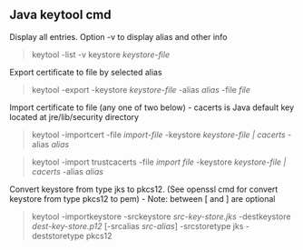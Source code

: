 ## Java keytool cmd

Display all entries. Option -v to display alias and other info
>keytool -list -v keystore _keystore-file_

Export certificate to file by selected alias
>keytool -export -keystore _keystore-file_ -alias _alias_ -file _file_

Import certificate to file (any one of two below) - cacerts is Java default key located at
jre/lib/security directory
>keytool -importcert -file _import-file_ -keystore _keystore-file | cacerts_ -alias _alias_

>keytool -import trustcacerts -file _import file_ -keystore _keystore-file | cacerts_ -alias _alias_

Convert keystore from type jks to pkcs12. (See openssl cmd for convert keystore from type pkcs12 to pem) - Note: between [ and ] are optional
>keytool -importkeystore -srckeystore _src-key-store.jks_ -destkeystore _dest-key-store.p12_ [-srcalias _src-alias_] -srcstoretype jks -deststoretype pkcs12
